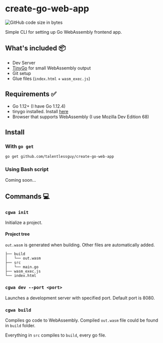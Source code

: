 # create-go-web-app

![GitHub code size in bytes](https://img.shields.io/github/languages/code-size/talentlessguy/create-go-web-app.svg?style=flat-square)

Simple CLI for setting up Go WebAssembly frontend app.

## What's included 📦

* Dev Server
* [TinyGo](https://tinygo.org) for small WebAssembly output
* Git setup
* Glue files (`index.html` + `wasm_exec.js`)

## Requirements ✅

* Go 1.12+ (I have Go 1.12.4)
* tinygo installed. Install [here](https://tinygo.org/getting-started)
* Browser that supports WebAssembly (I use Mozilla Dev Edition 68)

## Install

### With `go get`

```sh
go get github.com/talentlessguy/create-go-web-app
```

### Using Bash script

Coming soon...

## Commands 💻

### `cgwa init`

Initialize a project.

#### Project tree

`out.wasm` is generated when building. Other files are automatically added.

```text
├── build
│   └── out.wasm
├── src
│   └── main.go
├── wasm_exec.js
└── index.html
```

### `cgwa dev --port <port>`

Launches a development server with specified port. Default port is 8080.

### `cgwa build`

Compiles go code to WebAssembly. Compiled `out.wasm` file could be found in `build` folder.

Everything in `src` compiles to `build`, every go file.
